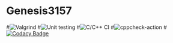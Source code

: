 # Genesis3157
#![Valgrind](https://github.com/Dimanth/stepin-104929/workflows/Valgrind/badge.svg)
#![Unit testing](https://github.com/Dimanth/stepin-104929/workflows/Unit%20testing/badge.svg)
#![C/C++ CI](https://github.com/Dimanth/stepin-104929/workflows/C/C++%20CI/badge.svg)
#![cppcheck-action](https://github.com/Dimanth/stepin-104929/workflows/cppcheck-action/badge.svg)
#[![Codacy Badge](https://app.codacy.com/project/badge/Grade/a485ae3625ff45c3a5ebf80c9df99a0a)](https://www.codacy.com/gh/Dimanth/stepin-104929/dashboard?utm_source=github.com&amp;utm_medium=referral&amp;utm_content=Dimanth/stepin-104929&amp;utm_campaign=Badge_Grade)

